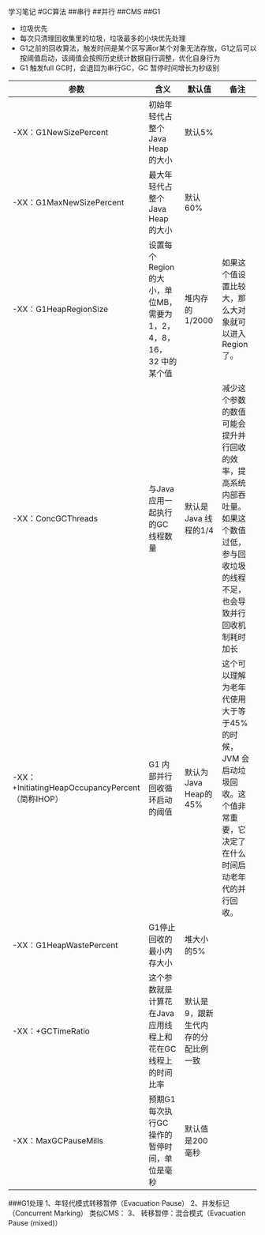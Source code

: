 学习笔记
#GC算法
##串行
##并行
##CMS
##G1 
- 垃圾优先 
- 每次只清理回收集里的垃圾，垃圾最多的小块优先处理
- G1之前的回收算法，触发时间是某个区写满or某个对象无法存放，G1之后可以按阈值启动，该阈值会按照历史统计数据自行调整，优化自身行为
- G1 触发full GC时，会退回为串行GC，GC 暂停时间增长为秒级别

|参数|含义|默认值|备注|
|----|-----|-----|----|
|-XX：G1NewSizePercent|初始年轻代占整个Java Heap 的大小|默认5%||
|-XX：G1MaxNewSizePercent|最大年轻代占整个Java Heap 的大小|默认60%||
|-XX：G1HeapRegionSize|设置每个Region 的大小，单位MB，需要为1，2，4，8，16，32 中的某个值|堆内存的1/2000|如果这个值设置比较大，那么大对象就可以进入Region 了。|
|-XX：ConcGCThreads|与Java 应用一起执行的GC 线程数量|默认是Java 线程的1/4|减少这个参数的数值可能会提升并行回收的效率，提高系统内部吞吐量。如果这个数值过低，参与回收垃圾的线程不足，也会导致并行回收机制耗时加长|
|-XX：+InitiatingHeapOccupancyPercent（简称IHOP）|G1 内部并行回收循环启动的阈值|默认为Java Heap的45%|这个可以理解为老年代使用大于等于45% 的时候，JVM 会启动垃圾回收。这个值非常重要，它决定了在什么时间启动老年代的并行回收。|
|-XX：G1HeapWastePercent|G1停止回收的最小内存大小|堆大小的5%||
|-XX：+GCTimeRatio|这个参数就是计算花在Java 应用线程上和花在GC 线程上的时间比率|默认是9，跟新生代内存的分 配比例一致|
 |-XX：MaxGCPauseMills|预期G1 每次执行GC 操作的暂停时间，单位是毫秒|默认值是200 毫秒|
 
 ###G1处理
 1、年轻代模式转移暂停（Evacuation Pause）
 2、并发标记（Concurrent Marking） 类似CMS：
 3、 转移暂停：混合模式（Evacuation Pause (mixed)）
 